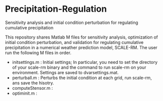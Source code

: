 # Precipitation-Regulation
Sensitivity analysis and initial condition perturbation for regulating cumulative precipitation

This repository shares Matlab M files for sensitivity analysis, optimization of initial condition perturbation, and validation for regulating cumulative precipitation in a numerical weather prediction model, SCALE-RM. The user run the following M files in order. 
- initsettings.m : Initial settings; In particular, you need to set the directory of your scale-rm binary and the command to run scale-rm on your environment. Settings are saved to dvarsettings.mat. 
- perturball.m : Perturbs the initial condition at each grid, run scale-rm, ans save the hisotry. 
- computeStensor.m :
- optiminit.m :

